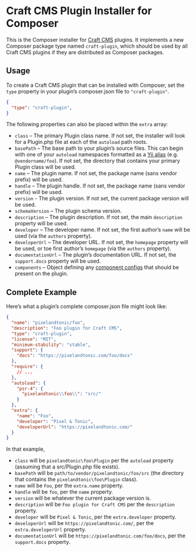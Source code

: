 Craft CMS Plugin Installer for Composer
=======================================

This is the Composer installer for [Craft CMS](https://craftcms.com/) plugins. It implements a new Composer package type named `craft-plugin`, which should be used by all Craft CMS plugins if they are distributed as Composer packages.

Usage
-----

To create a Craft CMS plugin that can be installed with Composer, set the `type` property in your plugin’s composer.json file to `"craft-plugin"`.

```json
{
  "type": "craft-plugin",
}
```

The following properties can also be placed within the `extra` array:

- `class` – The primary Plugin class name. If not set, the installer will look for a Plugin.php file at each of the `autoload` path roots.
- `basePath` – The base path to your plugin’s source files. This can begin with one of your `autoload` namespaces formatted as a [Yii alias](http://www.yiiframework.com/doc-2.0/guide-concept-aliases.html) (e.g. `@vendorname/foo`). If not set, the directory that contains your primary Plugin class will be used.    
- `name` – The plugin name. If not set, the package name (sans vendor prefix) will be used.
- `handle` – The plugin handle. If not set, the package name (sans vendor prefix) will be used.
- `version` - The plugin version. If not set, the current package version will be used.
- `schemaVersion` – The plugin schema version.
- `description` – The plugin description. If not set, the main `description` property will be used.
- `developer` – The developer name. If not set, the first author’s `name` will be used (via the `authors` property).
- `developerUrl` – The developer URL. If not set, the `homepage` property will be used, or toe first author’s `homepage` (via the `authors` property).
- `documentationUrl` – The plugin’s documentation URL. If not set, the `support.docs` property will be used.
- `components` – Object defining any [component configs](http://www.yiiframework.com/doc-2.0/guide-structure-application-components.html) that should be present on the plugin.

Complete Example
----------------

Here’s what a plugin’s complete composer.json file might look like:

```json
{
  "name": "pixelandtonic/foo",
  "description": "Foo plugin for Craft CMS",
  "type": "craft-plugin",
  "license": "MIT",
  "minimum-stability": "stable",
  "support": {
    "docs": "https://pixelandtonic.com/foo/docs"
  },
  "require": {
    // ...
  },
  "autoload": {
    "psr-4": {
      "pixelandtonic\\foo\\": "src/"
    }
  },
  "extra": {
    "name": "Foo",
    "developer": "Pixel & Tonic",
    "developerUrl": "https://pixelandtonic.com/"
  }
}
```

In that example,

- `class` will be `pixelandtonic\foo\Plugin` per the `autoload` property (assuming that a src/Plugin.php file exists).
- `basePath` will be `path/to/vendor/pixelandtonic/foo/src` (the directory that contains the `pixelandtonic\foo\Plugin` class).
- `name` will be `Foo`, per the `extra.name` property.
- `handle` will be `foo`, per the `name` property.
- `version` will be whatever the current package version is.
- `description` will be `Foo plugin for Craft CMS` per the `description` property.
- `developer` will be `Pixel & Tonic`, per the `extra.developer` property.
- `developerUrl` will be `https://pixelandtonic.com/`, per the `extra.developerUrl` property.
- `documentationUrl` will be `https://pixelandtonic.com/foo/docs`, per the `support.docs` property.
